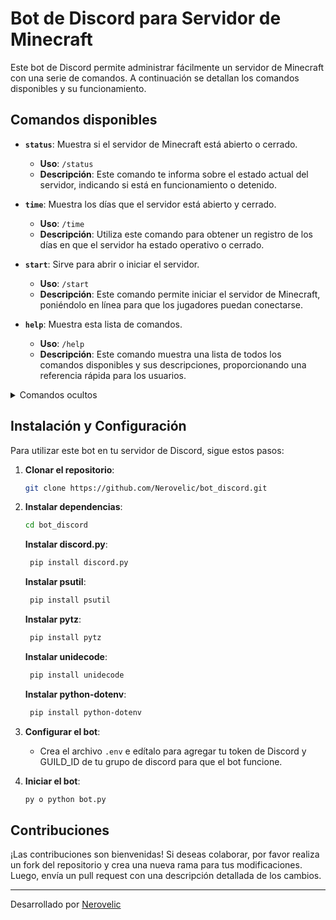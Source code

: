 # Bot de Discord para Servidor de Minecraft

Este bot de Discord permite administrar fácilmente un servidor de Minecraft con una serie de comandos. A continuación se detallan los comandos disponibles y su funcionamiento.

## Comandos disponibles

- **`status`**: Muestra si el servidor de Minecraft está abierto o cerrado.
  - **Uso**: `/status`
  - **Descripción**: Este comando te informa sobre el estado actual del servidor, indicando si está en funcionamiento o detenido.

- **`time`**: Muestra los días que el servidor está abierto y cerrado.
  - **Uso**: `/time`
  - **Descripción**: Utiliza este comando para obtener un registro de los días en que el servidor ha estado operativo o cerrado.

- **`start`**: Sirve para abrir o iniciar el servidor.
  - **Uso**: `/start`
  - **Descripción**: Este comando permite iniciar el servidor de Minecraft, poniéndolo en línea para que los jugadores puedan conectarse.

- **`help`**: Muestra esta lista de comandos.
  - **Uso**: `/help`
  - **Descripción**: Este comando muestra una lista de todos los comandos disponibles y sus descripciones, proporcionando una referencia rápida para los usuarios.

<details>
  <summary> Comandos ocultos</summary>

  - **`stop`**: Sirve para detener o cerrar el server.
  - **Uso**: `.stop`
  - **Descripción**: Este commando lo que hace es detener o cerrar el server de minecraft de manera segura.

- **`tiempo`**: Muestra el tiempo de actividad del servidor de Minecraft.
  - **Uso**: `.tiempo`
  - **Descripción**: Utiliza este comando para obtener información sobre el tiempo total que el servidor ha estado en funcionamiento desde su última puesta en marcha.

- **`sincronizar`**: Sincroniza el bot de discord con la pc.
  - **Uso**: `.sincronizar`
  - **Descripción**: Este comando se utiliza para sincronizar los comandos / con el bot de pc.
    
- **`nuke`**: Le hace kick a todos los jugadores del servidor.
  - **Uso**: `.nuke`
  - **Descripción**: Este commando hace kick a los jugadores del servidores.

</details>

## Instalación y Configuración

Para utilizar este bot en tu servidor de Discord, sigue estos pasos:

1. **Clonar el repositorio**:
    ```bash
    git clone https://github.com/Nerovelic/bot_discord.git
    ```

2. **Instalar dependencias**:
    ```bash
    cd bot_discord
    ```
   **Instalar discord.py**:
   ```bash
    pip install discord.py
    ```
   **Instalar psutil**:
   ```bash
    pip install psutil
    ```
   **Instalar pytz**:
   ```bash
    pip install pytz
    ```
    **Instalar unidecode**:
   ```bash
    pip install unidecode
    ```
   **Instalar python-dotenv**:
   ```bash
    pip install python-dotenv
    ```

3. **Configurar el bot**:
    - Crea el archivo `.env` e edítalo para agregar tu token de Discord y GUILD_ID de tu grupo de discord para que el bot funcione.

4. **Iniciar el bot**:
    ```bash
    py o python bot.py
    ```

## Contribuciones

¡Las contribuciones son bienvenidas! Si deseas colaborar, por favor realiza un fork del repositorio y crea una nueva rama para tus modificaciones. Luego, envía un pull request con una descripción detallada de los cambios.

---

Desarrollado por [Nerovelic](https://github.com/Nerovelic)
